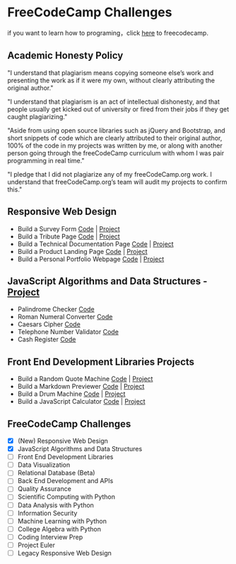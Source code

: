 # FreeCodeCamp Challenges

if you want to learn how to programing，click [here](https://www.freecodecamp.org/learn) to freecodecamp.

## Academic Honesty Policy

"I understand that plagiarism means copying someone else’s work and presenting the work as if it were my own, without clearly attributing the original author."

"I understand that plagiarism is an act of intellectual dishonesty, and that people usually get kicked out of university or fired from their jobs if they get caught plagiarizing."

"Aside from using open source libraries such as jQuery and Bootstrap, and short snippets of code which are clearly attributed to their original author, 100% of the code in my projects was written by me, or along with another person going through the freeCodeCamp curriculum with whom I was pair programming in real time."

"I pledge that I did not plagiarize any of my freeCodeCamp.org work. I understand that freeCodeCamp.org’s team will audit my projects to confirm this."

## Responsive Web Design

- Build a Survey Form [Code](./responsive-web-design/survey-form/) | [Project](https://fcc.souldee.com/responsive-web-design/survey-form/)
- Build a Tribute Page [Code](./responsive-web-design/tribute-page/) | [Project](https://fcc.souldee.com/responsive-web-design/tribute-page/)
- Build a Technical Documentation Page [Code](./responsive-web-design/technical-documentation-page/) | [Project](https://fcc.souldee.com/responsive-web-design/technical-documentation-page/)
- Build a Product Landing Page [Code](./responsive-web-design/product-landing-page/) | [Project](https://fcc.souldee.com/responsive-web-design/product-landing-page/)
- Build a Personal Portfolio Webpage [Code](./responsive-web-design/personal-portfolio-webpage/) | [Project](https://fcc.souldee.com/responsive-web-design/personal-portfolio-webpage/)

## JavaScript Algorithms and Data Structures - [Project](https://fcc.souldee.com/javaScript-algorithms-and-data-structures/)

- Palindrome Checker [Code](https://github.com/SoulDee/fcc/tree/main/javaScript-algorithms-and-data-structures/palindrome-checker/index.js)
- Roman Numeral Converter [Code](https://github.com/SoulDee/fcc/tree/main/javaScript-algorithms-and-data-structures/roman-numeral-converter/index.js)
- Caesars Cipher [Code](https://github.com/SoulDee/fcc/tree/main/javaScript-algorithms-and-data-structures/caesars-cipher/index.js)
- Telephone Number Validator [Code](https://github.com/SoulDee/fcc/tree/main/javaScript-algorithms-and-data-structures/telephone-number-validator/index.js)
- Cash Register [Code](https://github.com/SoulDee/fcc/tree/main/javaScript-algorithms-and-data-structures/cash-register/index.js)

## Front End Development Libraries Projects

- Build a Random Quote Machine [Code](https://github.com/SoulDee/fcc/tree/main/front-end-development-libraries/random-quote-machine/) | [Project](https://fcc.souldee.com/front-end-development-libraries/random-quote-machine/)
- Build a Markdown Previewer [Code](https://github.com/SoulDee/fcc/tree/main/front-end-development-libraries/markdown-previewer/) | [Project](https://fcc.souldee.com/front-end-development-libraries/markdown-previewer/)
- Build a Drum Machine [Code](https://github.com/SoulDee/fcc/tree/main/front-end-development-libraries/drum-machine/) | [Project](https://fcc.souldee.com/front-end-development-libraries/drum-machine/)
- Build a JavaScript Calculator [Code](https://github.com/SoulDee/fcc/tree/main/front-end-development-libraries/calculator/) | [Project](https://fcc.souldee.com/front-end-development-libraries/calculator/)

## FreeCodeCamp Challenges

- [x] (New) Responsive Web Design
- [x] JavaScript Algorithms and Data Structures
- [ ] Front End Development Libraries
- [ ] Data Visualization
- [ ] Relational Database (Beta)
- [ ] Back End Development and APIs
- [ ] Quality Assurance
- [ ] Scientific Computing with Python
- [ ] Data Analysis with Python
- [ ] Information Security
- [ ] Machine Learning with Python
- [ ] College Algebra with Python
- [ ] Coding Interview Prep
- [ ] Project Euler
- [ ] Legacy Responsive Web Design